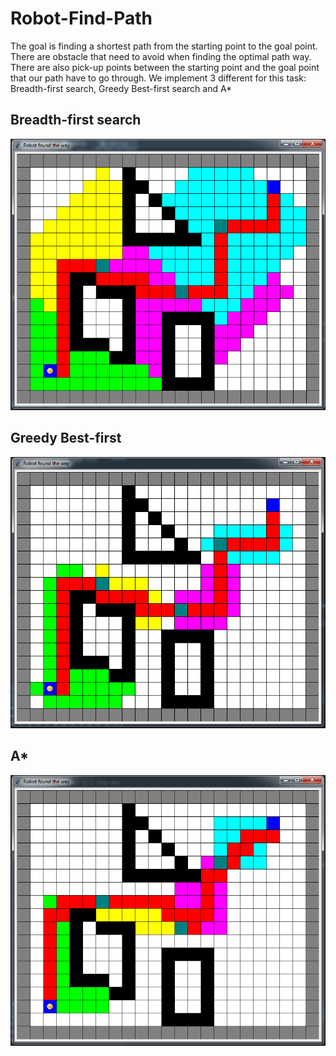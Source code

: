 # Robot-Find-Path
The goal is finding a shortest path from the starting point to the goal point. There are obstacle that need to avoid when finding the optimal path way. There are also pick-up points between the starting point and the goal point that our path have to go through. We implement 3 different for this task: Breadth-first search, Greedy Best-first search and A*
## Breadth-first search
![Breadth-first search](img/BFS.png "Breadth-first search")
## Greedy Best-first
![Greedy Best-first](img/Greedy.png "Greedy Best-first")
## A*
![A*](img/A_star.png "A*")
